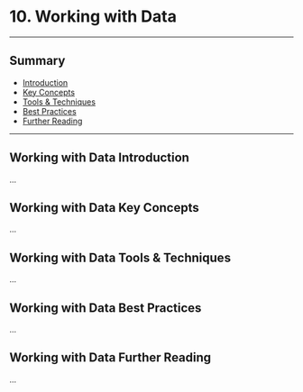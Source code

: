 # 10. Working with Data
---
## Summary
- [Introduction](#working-with-data-introduction)
- [Key Concepts](#working-with-data-key-concepts)
- [Tools & Techniques](#working-with-data-tools-techniques)
- [Best Practices](#working-with-data-best-practices)
- [Further Reading](#working-with-data-further-reading)
---

## Working with Data Introduction

...

## Working with Data Key Concepts

...

## Working with Data Tools & Techniques

...

## Working with Data Best Practices

...

## Working with Data Further Reading

...
